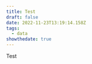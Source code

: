 ```yaml
---
title: Test
draft: false
date: 2022-11-23T13:19:14.158Z
tags:
  - data
showthedate: true
---
```

Test
